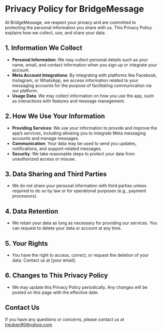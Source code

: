 # Privacy Policy for BridgeMessage

At BridgeMessage, we respect your privacy and are committed to protecting the personal information you share with us. This Privacy Policy explains how we collect, use, and share your data.

## 1. Information We Collect
- **Personal Information**: We may collect personal details such as your name, email, and contact information when you sign up or integrate your account.
- **Meta Account Integrations**: By integrating with platforms like Facebook, Instagram, or WhatsApp, we access information related to your messaging accounts for the purpose of facilitating communication via our platform.
- **Usage Data**: We may collect information on how you use the app, such as interactions with features and message management.

## 2. How We Use Your Information
- **Providing Services**: We use your information to provide and improve the app’s services, including allowing you to integrate Meta messaging accounts and manage messages.
- **Communication**: Your data may be used to send you updates, notifications, and support-related messages.
- **Security**: We take reasonable steps to protect your data from unauthorized access or misuse.

## 3. Data Sharing and Third Parties
- We do not share your personal information with third parties unless required to do so by law or for operational purposes (e.g., payment processors).

## 4. Data Retention
- We retain your data as long as necessary for providing our services. You can request to delete your data or account at any time.

## 5. Your Rights
- You have the right to access, correct, or request the deletion of your data. Contact us at [your email].

## 6. Changes to This Privacy Policy
- We may update this Privacy Policy periodically. Any changes will be posted on this page with the effective date.

## Contact Us
If you have any questions or concerns, please contact us at treuben90@yahoo.com
